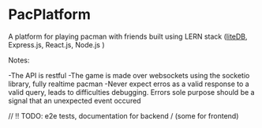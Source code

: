 # PacPlatform

A platform for playing pacman with friends
built using LERN stack ([liteDB](https://github.com/MastrMatt/liteDB), Express.js, React.js, Node.js )

Notes:

-The API is restful
-The game is made over websockets using the socketio library, fully realtime pacman
-Never expect erros as a valid response to a valid query, leads to difficulties debugging. Errors sole purpose should be a signal that an unexpected event occured

// !! TODO: e2e tests, documentation for backend / (some for frontend)
